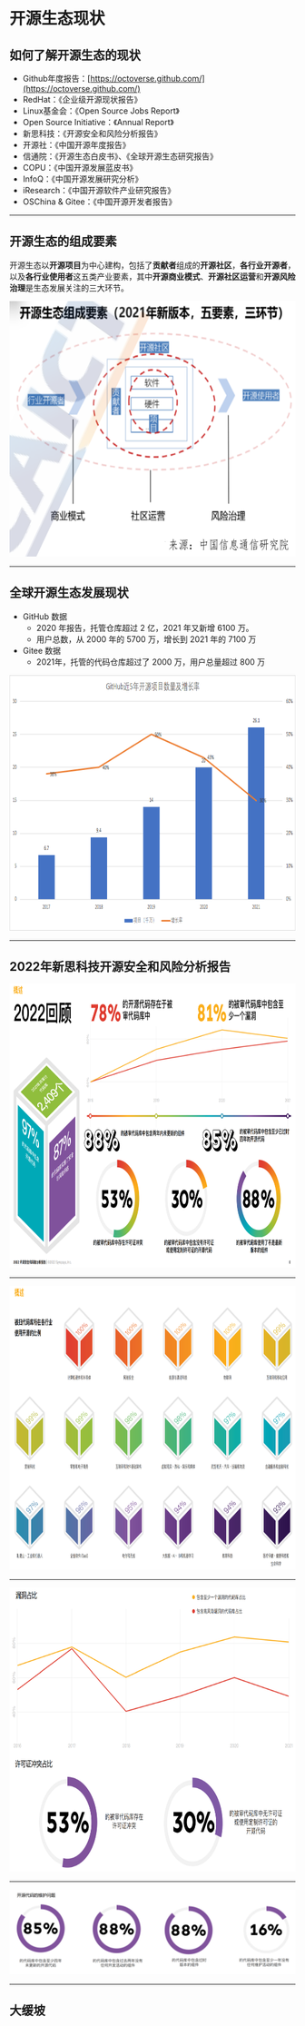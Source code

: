 # 开源生态现状

## 如何了解开源生态的现状

* Github年度报告：[https://octoverse.github.com/](https://octoverse.github.com/)
* RedHat：《企业级开源现状报告》
* Linux基金会：《Open Source Jobs Report》
* Open Source Initiative：《Annual Report》
* 新思科技：《开源安全和风险分析报告》
* 开源社：《中国开源年度报告》
* 信通院：《开源生态白皮书》、《全球开源生态研究报告》
* COPU：《中国开源发展蓝皮书》
* InfoQ：《中国开源发展研究分析》
* iResearch：《中国开源软件产业研究报告》
* OSChina & Gitee：《中国开源开发者报告》

---

## 开源生态的组成要素

开源生态以**开源项目**为中心建构，包括了**贡献者**组成的**开源社区**，**各行业开源者**，以及**各行业使用者**这五类产业要素，其中**开源商业模式**、**开源社区运营**和**开源风险治理**是生态发展关注的三大环节。

<img src="./img/open-source-ecological.png" height="450" />

---

## 全球开源生态发展现状

* GitHub 数据
    * 2020 年报告，托管仓库超过 2 亿，2021 年又新增 6100 万。
    * 用户总数，从 2000 年的 5700 万，增长到 2021 年的 7100 万
* Gitee 数据
    * 2021年，托管的代码仓库超过了 2000 万，⽤户总量超过 800 万

<img src="./img/github-01.png" height="450" />

---

## 2022年新思科技开源安全和风险分析报告

<img src="./img/synopsys-01.png" height="500" />

---

<img src="./img/synopsys-02.png" height="500" />

---

<img src="./img/synopsys-03.png" height="500" />

---

![](./img/synopsys-04.png)

---

## 大缓坡
